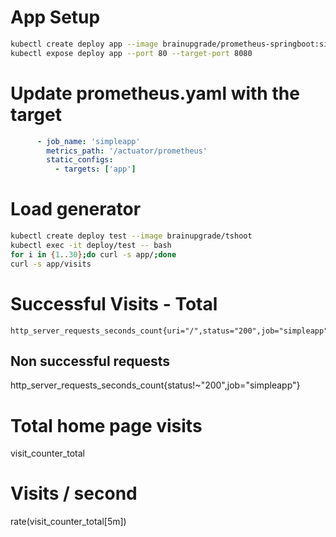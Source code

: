 # App Setup
```bash
kubectl create deploy app --image brainupgrade/prometheus-springboot:simple
kubectl expose deploy app --port 80 --target-port 8080
```
# Update prometheus.yaml with the target
```yaml
      - job_name: 'simpleapp'
        metrics_path: '/actuator/prometheus'
        static_configs:
          - targets: ['app']
```
# Load generator
```bash
kubectl create deploy test --image brainupgrade/tshoot
kubectl exec -it deploy/test -- bash
for i in {1..30};do curl -s app/;done
curl -s app/visits
```

# Successful Visits - Total
```
http_server_requests_seconds_count{uri="/",status="200",job="simpleapp"}
```
## Non successful requests

http_server_requests_seconds_count{status!~"200",job="simpleapp"}

# Total home page visits
visit_counter_total

# Visits / second 
rate(visit_counter_total[5m])